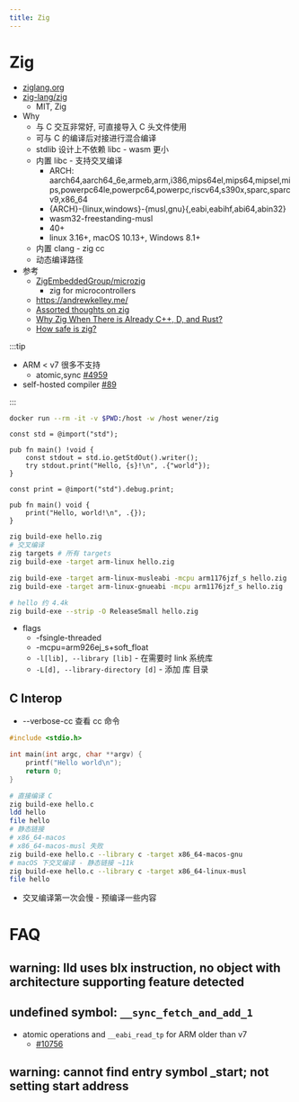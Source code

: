 ```yaml
---
title: Zig
---
```


# Zig

- [ziglang.org](http://ziglang.org/)
- [zig-lang/zig](https://github.com/zig-lang/zig)
  - MIT, Zig
- Why
  - 与 C 交互非常好, 可直接导入 C 头文件使用
  - 可与 C 的编译后对接进行混合编译
  - stdlib 设计上不依赖 libc - wasm 更小
  - 内置 libc - 支持交叉编译
    - ARCH: aarch64,aarch64_6e,armeb,arm,i386,mips64el,mips64,mipsel,mips,powerpc64le,powerpc64,powerpc,riscv64,s390x,sparc,sparcv9,x86_64
    - {ARCH}-{linux,windows}-{musl,gnu}{,eabi,eabihf,abi64,abin32}
    - wasm32-freestanding-musl
    - 40+
    - linux 3.16+, macOS 10.13+, Windows 8.1+
  - 内置 clang - zig cc
  - 动态编译路径
- 参考
  - [ZigEmbeddedGroup/microzig](https://github.com/ZigEmbeddedGroup/microzig)
    - zig for microcontrollers
  - https://andrewkelley.me/
  - [Assorted thoughts on zig](https://scattered-thoughts.net/writing/assorted-thoughts-on-zig-and-rust/)
  - [Why Zig When There is Already C++, D, and Rust?](https://ziglang.org/learn/why_zig_rust_d_cpp/)
  - [How safe is zig?](https://www.scattered-thoughts.net/writing/how-safe-is-zig/)

:::tip

- ARM < v7 很多不支持
  - atomic,sync [#4959](https://github.com/ziglang/zig/issues/4959)
- self-hosted compiler [#89](https://github.com/ziglang/zig/issues/89)

:::

```bash
docker run --rm -it -v $PWD:/host -w /host wener/zig
```

```zig title="hello.zig"
const std = @import("std");

pub fn main() !void {
    const stdout = std.io.getStdOut().writer();
    try stdout.print("Hello, {s}!\n", .{"world"});
}
```

```zig title="hello.zig"
const print = @import("std").debug.print;

pub fn main() void {
    print("Hello, world!\n", .{});
}
```

```bash
zig build-exe hello.zig
# 交叉编译
zig targets # 所有 targets
zig build-exe -target arm-linux hello.zig

zig build-exe -target arm-linux-musleabi -mcpu arm1176jzf_s hello.zig
zig build-exe -target arm-linux-gnueabi -mcpu arm1176jzf_s hello.zig

# hello 约 4.4k
zig build-exe --strip -O ReleaseSmall hello.zig
```

- flags
  - -fsingle-threaded
  - -mcpu=arm926ej_s+soft_float
  - `-l[lib], --library [lib]` - 在需要时 link 系统库
  - `-L[d], --library-directory [d]` - 添加 库 目录

## C Interop

- --verbose-cc 查看 cc 命令

```c title="hello.c"
#include <stdio.h>

int main(int argc, char **argv) {
    printf("Hello world\n");
    return 0;
}
```

```bash
# 直接编译 C
zig build-exe hello.c
ldd hello
file hello
# 静态链接
# x86_64-macos
# x86_64-macos-musl 失败
zig build-exe hello.c --library c -target x86_64-macos-gnu
# macOS 下交叉编译 - 静态链接 ~11k
zig build-exe hello.c --library c -target x86_64-linux-musl
file hello
```

- 交叉编译第一次会慢 - 预编译一些内容

# FAQ

## warning: lld uses blx instruction, no object with architecture supporting feature detected

## undefined symbol: `__sync_fetch_and_add_1`

- atomic operations and `__eabi_read_tp` for ARM older than v7
  - [#10756](https://github.com/ziglang/zig/pull/10756)

## warning: cannot find entry symbol \_start; not setting start address
